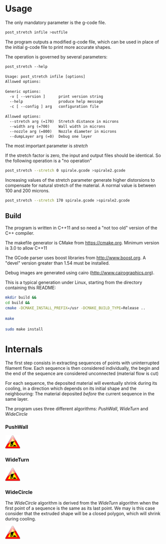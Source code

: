 # Usage

The only mandatory parameter is the g-code file.

```sh
post_stretch infile >outfile
```

The program outputs a modified g-code file, which can be used in place of the initial g-code file
to print more accurate shapes.

The operation is governed by several parameters:

```
post_stretch --help

Usage: post_stretch infile [options]
Allowed options:

Generic options:
  -v [ --version ]      print version string
  --help                produce help message
  -c [ --config ] arg   configuration file

Allowed options:
  --stretch arg (=170)  Stretch distance in microns
  --width arg (=700)    Wall width in microns
  --nozzle arg (=800)   Nozzle diameter in microns
  --dumpLayer arg (=0)  Debug one layer
```

The most important parameter is _stretch_

If the stretch factor is zero, the input and output files should be identical.
So the following operation is a "no operation"

```sh
post_stretch --stretch 0 spirale.gcode >spirale2.gcode
```

Increasing values of the stretch parameter generate higher distorsions to compensate
for natural stretch of the material. A normal value is between 100 and 200 microns.

```sh
post_stretch --stretch 170 spirale.gcode >spirale2.gcode
```

## Build

The program is written in C++11 and so need a "not too old" version of the C++ compiler.

The makefile generator is CMake from https://cmake.org. Minimum version is 3.0 to allow C++11

The GCode parser uses boost libraries from http://www.boost.org. A "devel" version greater than 1.54 must be installed.

Debug images are generated using cairo (http://www.cairographics.org).


This is a typical generation under Linux, starting from the directory containing this README:

```sh
mkdir build &&
cd build &&
cmake -DCMAKE_INSTALL_PREFIX=/usr -DCMAKE_BUILD_TYPE=Release ..

make

sudo make install
```



# Internals


The first step consists in extracting sequences of points with uninterrupted
filament flow. Each sequence is then considered individually, the begin and
the end of the sequence are considered unconnected (material flow is cut)

For each sequence, the deposited material will eventually shrink during its cooling,
in a direction which depends on its initial shape and the neighbouring:
The material deposited *before* the current sequence in the same layer.

The program uses three different algorithms: *PushWall*, *WideTurn* and *WideCircle*

### PushWall

![maw](images/maw.png)

### WideTurn

![maw](images/maw.png)

### WideCircle

The *WideCircle* algorithm is derived from the *WideTurn* algorithm when the first point
of a sequence is the same as its last point. We may is this case consider that the extruded shape
will be a closed polygon, which will shrink during cooling.

![maw](images/maw.png)

